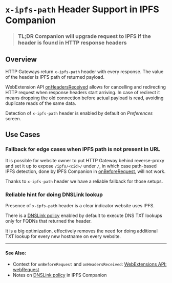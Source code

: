 # `x-ipfs-path` Header Support in IPFS Companion

> ### **TL;DR** Companion will upgrade request to IPFS if the header is found in HTTP response headers

## Overview

HTTP Gateways return `x-ipfs-path` header with every response. The value of the
header is IPFS path of returned payload.

WebExtension API [onHeadersReceived][] allows for cancelling and redirecting
HTTP request when response headers start arriving. In case of redirect it means
dropping the old connection before actual payload is read, avoiding duplicate
reads of the same data.

Detection of `x-ipfs-path` header is enabled by default on _Preferences_ screen.

## Use Cases

### Fallback for edge cases when IPFS path is not present in URL

It is possible for website owner to put HTTP Gateway behind reverse-proxy and
set it up to expose `/ipfs/<cid>/` under `/`, in which case path-based IPFS
detection, done by IPFS Companion in [onBeforeRequest][], will not work.

Thanks to `x-ipfs-path` header we have a reliable fallback for those setups.

### Reliable hint for doing DNSLink lookup

Presence of `x-ipfs-path` header is a clear indicator website uses IPFS.

There is a [DNSLink policy][] enabled by default to execute DNS TXT lookups only for FQDNs that returned the header.

It is a big optimization, effectively removes the need for doing additional TXT lookup for every new hostname on every website.

----

#### See Also:

- Context for `onBeforeRequest` and `onHeadersReceived`: [WebExtensions API: webRequest](https://developer.mozilla.org/en-US/docs/Mozilla/Add-ons/WebExtensions/API/webRequest)
- Notes on [DNSLink policy][] in IPFS Companion

[dnslink policy]: dnslink.md
[onBeforeRequest]: https://developer.mozilla.org/en-US/Add-ons/WebExtensions/API/webRequest/onBeforeRequest
[onHeadersReceived]: https://developer.mozilla.org/en-US/docs/Mozilla/Add-ons/WebExtensions/API/webRequest/onHeadersReceived
